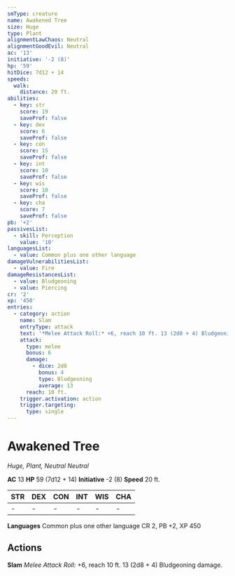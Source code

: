 ```yaml
---
smType: creature
name: Awakened Tree
size: Huge
type: Plant
alignmentLawChaos: Neutral
alignmentGoodEvil: Neutral
ac: '13'
initiative: '-2 (8)'
hp: '59'
hitDice: 7d12 + 14
speeds:
  walk:
    distance: 20 ft.
abilities:
  - key: str
    score: 19
    saveProf: false
  - key: dex
    score: 6
    saveProf: false
  - key: con
    score: 15
    saveProf: false
  - key: int
    score: 10
    saveProf: false
  - key: wis
    score: 10
    saveProf: false
  - key: cha
    score: 7
    saveProf: false
pb: '+2'
passivesList:
  - skill: Perception
    value: '10'
languagesList:
  - value: Common plus one other language
damageVulnerabilitiesList:
  - value: Fire
damageResistancesList:
  - value: Bludgeoning
  - value: Piercing
cr: '2'
xp: '450'
entries:
  - category: action
    name: Slam
    entryType: attack
    text: '*Melee Attack Roll:* +6, reach 10 ft. 13 (2d8 + 4) Bludgeoning damage.'
    attack:
      type: melee
      bonus: 6
      damage:
        - dice: 2d8
          bonus: 4
          type: Bludgeoning
          average: 13
      reach: 10 ft.
    trigger.activation: action
    trigger.targeting:
      type: single
---
```


# Awakened Tree
*Huge, Plant, Neutral Neutral*

**AC** 13
**HP** 59 (7d12 + 14)
**Initiative** -2 (8)
**Speed** 20 ft.

| STR | DEX | CON | INT | WIS | CHA |
| --- | --- | --- | --- | --- | --- |
| - | - | - | - | - | - |

**Languages** Common plus one other language
CR 2, PB +2, XP 450

## Actions

**Slam**
*Melee Attack Roll:* +6, reach 10 ft. 13 (2d8 + 4) Bludgeoning damage.
